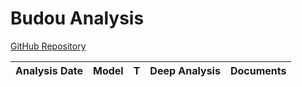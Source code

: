 # Budou Analysis

[GitHub Repository](https://github.com/google/budou)

| Analysis Date | Model | T | Deep Analysis | Documents |
|---------------|-------|---|:-------------:|-----------|
